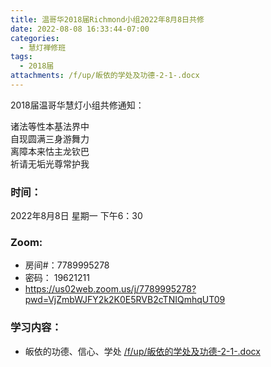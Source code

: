 ```yaml
---
title: 温哥华2018届Richmond小组2022年8月8日共修
date: 2022-08-08 16:33:44-07:00
categories:
  - 慧灯禅修班
tags:
  - 2018届
attachments: /f/up/皈依的学处及功德-2-1-.docx
---
```

2018届温哥华慧灯小组共修通知：

诸法等性本基法界中\
自现圆满三身游舞力\
离障本来怙主龙钦巴\
祈请无垢光尊常护我

### 时间：

2022年8月8日 星期一 下午6：30

### Zoom:

* 房间#：7789995278
* 密码： 19621211
* <https://us02web.zoom.us/j/7789995278?pwd=VjZmbWJFY2k2K0E5RVB2cTNIQmhqUT09>

### 学习内容：

* 皈依的功德、信心、学处
[/f/up/皈依的学处及功德-2-1-.docx](/f/up/皈依的学处及功德-2-1-.docx)